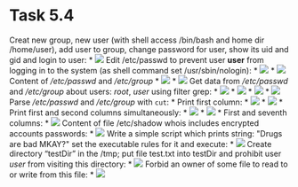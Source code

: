 # Task 5.4

Creat new group, new user (with shell access /bin/bash and home dir /home/user), add user to group, change password for user, show its uid and gid and login to user:
	* ![](https://i.imgur.com/9Vwavvx.png)
Edit /etc/passwd to prevent user **user** from logging in to the system (as shell command set /usr/sbin/nologin):
	* ![](https://i.imgur.com/CFHMAng.png)
	* ![](https://i.imgur.com/2Csmt68.png)
Content of */etc/passwd* and */etc/group*
	* ![](https://i.imgur.com/fV7Imhc.png)
	* ![](https://i.imgur.com/fV3AvCo.png)
Get data from */etc/passwd* and */etc/group* about users: *root*, *user* using  filter grep:
	* ![](https://i.imgur.com/H8srSWk.png)
	* ![](https://i.imgur.com/DWbueeH.png)
	* ![](https://i.imgur.com/wRDjE3i.png)
	* ![](https://i.imgur.com/Xn9l1lq.png)
Parse */etc/passwd* and */etc/group* with ```cut```:
	* Print first column:
		* ![](https://i.imgur.com/P1EEVzV.png)
		* ![](https://i.imgur.com/WXlL3HP.png)
	* Print first and second columns simultaneously:
		* ![](https://i.imgur.com/mM6kIxN.png)
		* ![](https://i.imgur.com/TiR4qJF.png)
	* First and seventh columns:
		* ![](https://i.imgur.com/YCCkS2S.png)
Content of file /etc/shadow whois includes encrypted accounts passwords:
	* ![](https://i.imgur.com/Z03D134.png)
Write a simple script which prints string: "Drugs are bad MKAY?" set the executable rules for it and execute:
	* ![](https://i.imgur.com/zPDVuif.png)
Create directory “testDir” in the /tmp; put file test.txt into testDir and prohibit user *user* from visiting this directory:
	* ![](https://i.imgur.com/aTtTOXW.png)
Forbid an owner of some file to read to or write from this file:
	* ![](https://i.imgur.com/JHOTL9B.png) 

